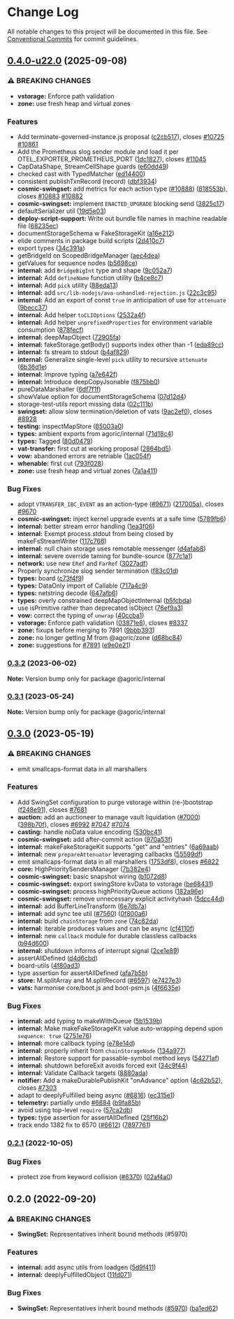 # Change Log

All notable changes to this project will be documented in this file.
See [Conventional Commits](https://conventionalcommits.org) for commit guidelines.

## [0.4.0-u22.0](https://github.com/Agoric/agoric-sdk/compare/@agoric/internal@0.3.2...@agoric/internal@0.4.0-u22.0) (2025-09-08)

### ⚠ BREAKING CHANGES

* **vstorage:** Enforce path validation
* **zone:** use fresh heap and virtual zones

### Features

* Add terminate-governed-instance.js proposal ([c2cb517](https://github.com/Agoric/agoric-sdk/commit/c2cb51779039ef2a5921efcc35b3b365a7b6159f)), closes [#10725](https://github.com/Agoric/agoric-sdk/issues/10725) [#10861](https://github.com/Agoric/agoric-sdk/issues/10861)
* Add the Prometheus slog sender module and load it per OTEL_EXPORTER_PROMETHEUS_PORT ([1dc1827](https://github.com/Agoric/agoric-sdk/commit/1dc182783ce191f0ba2131cb1f7b3042f287737a)), closes [#11045](https://github.com/Agoric/agoric-sdk/issues/11045)
* CapDataShape, StreamCellShape guards ([e60dd49](https://github.com/Agoric/agoric-sdk/commit/e60dd49fc3e9bce6fc9fd1aaf86d9d7cf52017f7))
* checked cast with TypedMatcher ([ed14400](https://github.com/Agoric/agoric-sdk/commit/ed14400ebebf8114694ab2b291afd6d858877165))
* consistent publishTxnRecord (record) ([dbf3934](https://github.com/Agoric/agoric-sdk/commit/dbf39340c75d9e01af2ee9ceccac327660af94a6))
* **cosmic-swingset:** add metrics for each action type ([#10888](https://github.com/Agoric/agoric-sdk/issues/10888)) ([618553b](https://github.com/Agoric/agoric-sdk/commit/618553b8ea0ea736a1406e2c8dae4378315547e9)), closes [#10883](https://github.com/Agoric/agoric-sdk/issues/10883) [#10882](https://github.com/Agoric/agoric-sdk/issues/10882)
* **cosmic-swingset:** implement `ENACTED_UPGRADE` blocking send ([3825c17](https://github.com/Agoric/agoric-sdk/commit/3825c171f3528cd3c4e63e8aeb3363a3e88b75fc))
* defaultSerializer util ([19d5e03](https://github.com/Agoric/agoric-sdk/commit/19d5e03b426e74b8a19d11b425634a0a83e929a1))
* **deploy-script-support:** Write out bundle file names in machine readable file ([68235ec](https://github.com/Agoric/agoric-sdk/commit/68235ec3fc78b9973d886e782e03048427b6f93e))
* documentStorageSchema w FakeStorageKit ([a16e212](https://github.com/Agoric/agoric-sdk/commit/a16e212a35e1956eb6356373ad4cc4c398c4dc91))
* elide comments in package build scripts ([2d410c7](https://github.com/Agoric/agoric-sdk/commit/2d410c7da0514d21170f11bde196ebc694141bda))
* export types ([34c391a](https://github.com/Agoric/agoric-sdk/commit/34c391a49ded28b780f303f0a5c36d5eef8229ac))
* getBridgeId on ScopedBridgeManager ([aec4dea](https://github.com/Agoric/agoric-sdk/commit/aec4dea4f4d6baca3ea32c33551ba00658eab31b))
* getValues for sequence nodes ([b5698ce](https://github.com/Agoric/agoric-sdk/commit/b5698cee87068656cf6cfcbed25925d19fe025fd))
* **internal:** add `BridgeBigInt` type and shape ([9c052a7](https://github.com/Agoric/agoric-sdk/commit/9c052a7f22bd781614f766377da670d7f3505bc6))
* **internal:** Add `defineName` function utility ([b4ce8c7](https://github.com/Agoric/agoric-sdk/commit/b4ce8c758a93d8992707ab3e1edaa58a8f141c39))
* **internal:** Add `pick` utility ([88eda13](https://github.com/Agoric/agoric-sdk/commit/88eda13ababffd588e1358fc711afff8cc6e8ea5))
* **internal:** add `src/lib-nodejs/ava-unhandled-rejection.js` ([22c3c95](https://github.com/Agoric/agoric-sdk/commit/22c3c954e683c866915d1bcb88ac50bae12b55af))
* **internal:** Add an export of const `true` in anticipation of use for `attenuate` ([9becc37](https://github.com/Agoric/agoric-sdk/commit/9becc372d66710a357db5faf653b5cc89f45d9c9))
* **internal:** Add helper `toCLIOptions` ([2532a4f](https://github.com/Agoric/agoric-sdk/commit/2532a4fa649e981d2cf41723187a14d5effb7f0a))
* **internal:** Add helper `unprefixedProperties` for environment variable consumption ([878fecf](https://github.com/Agoric/agoric-sdk/commit/878fecf4f5153fa80f48a27a8b79e67943b2d199))
* **internal:** deepMapObject ([72905fa](https://github.com/Agoric/agoric-sdk/commit/72905fa7be54d1cdb906a019408932e83a9af17e))
* **internal:** fakeStorage.getBody() supports index other than -1 ([eda89cc](https://github.com/Agoric/agoric-sdk/commit/eda89cc7ec56b44f33f8552811c267d01bbf29b0))
* **internal:** fs stream to stdout ([b4af829](https://github.com/Agoric/agoric-sdk/commit/b4af8296e8af37eecf80449870c18546e4c8856a))
* **internal:** Generalize single-level `pick` utility to recursive `attenuate` ([6b36d1e](https://github.com/Agoric/agoric-sdk/commit/6b36d1e5e7e10b9fe62db96294e891978b438c35))
* **internal:** Improve typing ([a7e642f](https://github.com/Agoric/agoric-sdk/commit/a7e642f16da42fdb9c8a0f3e39898f6ed92daa0d))
* **internal:** Introduce deepCopyJsonable ([f875bb0](https://github.com/Agoric/agoric-sdk/commit/f875bb0923323d019396c605ea9bb4d1382f7f79))
* pureDataMarshaller ([6df7f1f](https://github.com/Agoric/agoric-sdk/commit/6df7f1fa33bc0ac3f979663db97859c90af94e6c))
* showValue option for documentStorageSchema ([07d12d4](https://github.com/Agoric/agoric-sdk/commit/07d12d489208735a8304866e3c59e9dc0cd19f13))
* storage-test-utils report missing data ([02c111b](https://github.com/Agoric/agoric-sdk/commit/02c111b7e6a54528186e37f5408d1a41462e5526))
* **swingset:** allow slow termination/deletion of vats ([9ac2ef0](https://github.com/Agoric/agoric-sdk/commit/9ac2ef0c188816e461869f54eb7c15abbaff6efa)), closes [#8928](https://github.com/Agoric/agoric-sdk/issues/8928)
* **testing:** inspectMapStore ([65003a0](https://github.com/Agoric/agoric-sdk/commit/65003a0bc5ca6b8439ef72f159df0ee1b72d238d))
* **types:** ambient exports from agoric/internal ([71d18c4](https://github.com/Agoric/agoric-sdk/commit/71d18c4221f63f1c0e7c45562b5a0a86a0b4b5c0))
* **types:** Tagged ([80d0479](https://github.com/Agoric/agoric-sdk/commit/80d04790429765e81053d45f6f7b17fb7b06b7c6))
* **vat-transfer:** first cut at working proposal ([2864bd5](https://github.com/Agoric/agoric-sdk/commit/2864bd5c12300c3595df9676bcfde894dbe59b29))
* **vow:** abandoned errors are retriable ([1ac054f](https://github.com/Agoric/agoric-sdk/commit/1ac054ffcbf665b885ec55944a0652023139387f))
* **whenable:** first cut ([793f028](https://github.com/Agoric/agoric-sdk/commit/793f028155702e613b1bdf8204af6837cfe5e8a3))
* **zone:** use fresh heap and virtual zones ([7a1a411](https://github.com/Agoric/agoric-sdk/commit/7a1a411cf719477e29a2bedeb91794fd633989e9))

### Bug Fixes

* adopt `VTRANSFER_IBC_EVENT` as an action-type ([#9671](https://github.com/Agoric/agoric-sdk/issues/9671)) ([217005a](https://github.com/Agoric/agoric-sdk/commit/217005a921dcac6928c999e6bfe06330a5947ac5)), closes [#9670](https://github.com/Agoric/agoric-sdk/issues/9670)
* **cosmic-swingset:** inject kernel upgrade events at a safe time ([5789fb6](https://github.com/Agoric/agoric-sdk/commit/5789fb68d316643906bc30506059a0a8c8874154))
* **internal:** better stream error handling ([1ea3f06](https://github.com/Agoric/agoric-sdk/commit/1ea3f06e705b34b50dffa069f4f469f8d9a8184e))
* **internal:** Exempt process.stdout from being closed by makeFsStreamWriter ([117c766](https://github.com/Agoric/agoric-sdk/commit/117c766c38e70f76a683c2f070cddaa8287b7619))
* **internal:** null chain storage uses remotable messenger ([d4afab8](https://github.com/Agoric/agoric-sdk/commit/d4afab86b6a75860b10c22019449ca28035e710d))
* **internal:** severe override taming for bundle-source ([877c1a1](https://github.com/Agoric/agoric-sdk/commit/877c1a13dfdf03f040d3118416e59e58240090ce))
* **network:** use new `ERef` and `FarRef` ([3027adf](https://github.com/Agoric/agoric-sdk/commit/3027adf8613154dec167c5fccf5f207f6d2af701))
* Properly synchronize slog sender termination ([f83c01d](https://github.com/Agoric/agoric-sdk/commit/f83c01d89d80798e0922acdb498fcc7250560977))
* **types:** board ([c73f4f9](https://github.com/Agoric/agoric-sdk/commit/c73f4f9686215a37e8c5f82ce8dbe4742886a02b))
* **types:** DataOnly import of Callable ([717a4c9](https://github.com/Agoric/agoric-sdk/commit/717a4c98aeadaa83897567b46d12b654b0a2cc72))
* **types:** netstring decode ([647afb6](https://github.com/Agoric/agoric-sdk/commit/647afb6b50dd8f77f5fce3199e6e290a1d432fa7))
* **types:** overly constrained deepMapObjectInternal ([b5fcbda](https://github.com/Agoric/agoric-sdk/commit/b5fcbda56f13041c43d08b690b46686268c28514))
* use isPrimitive rather than deprecated isObject ([76ef9a3](https://github.com/Agoric/agoric-sdk/commit/76ef9a357ea25ccd4228320e4323d2afbaa589f0))
* **vow:** correct the typing of `unwrap` ([40ccba1](https://github.com/Agoric/agoric-sdk/commit/40ccba14680f9acf4a68ef32751eb3ac57a4c9bd))
* **vstorage:** Enforce path validation ([03871e8](https://github.com/Agoric/agoric-sdk/commit/03871e8429b81d8f051cef132968abf3a5590e12)), closes [#8337](https://github.com/Agoric/agoric-sdk/issues/8337)
* **zone:** fixups before merging to 7891 ([9bbb393](https://github.com/Agoric/agoric-sdk/commit/9bbb393ac2d0af8e2a3b29adfeabf01c42d9b50e))
* **zone:** no longer getting M from @agoric/zone ([d68bc84](https://github.com/Agoric/agoric-sdk/commit/d68bc8464b0f4df24bd63dd8f5696c6bb6458135))
* **zone:** suggestions for [#7891](https://github.com/Agoric/agoric-sdk/issues/7891) ([e9e0e21](https://github.com/Agoric/agoric-sdk/commit/e9e0e219618449b532ea6303c58415f591b2b49f))

### [0.3.2](https://github.com/Agoric/agoric-sdk/compare/@agoric/internal@0.3.1...@agoric/internal@0.3.2) (2023-06-02)

**Note:** Version bump only for package @agoric/internal

### [0.3.1](https://github.com/Agoric/agoric-sdk/compare/@agoric/internal@0.3.0...@agoric/internal@0.3.1) (2023-05-24)

**Note:** Version bump only for package @agoric/internal

## [0.3.0](https://github.com/Agoric/agoric-sdk/compare/@agoric/internal@0.2.1...@agoric/internal@0.3.0) (2023-05-19)

### ⚠ BREAKING CHANGES

* emit smallcaps-format data in all marshallers

### Features

* Add SwingSet configuration to purge vstorage within (re-)bootstrap ([f248e91](https://github.com/Agoric/agoric-sdk/commit/f248e9116512374fb95f789b26e27b66cd5c34ca)), closes [#7681](https://github.com/Agoric/agoric-sdk/issues/7681)
* **auction:** add an auctioneer to manage vault liquidation ([#7000](https://github.com/Agoric/agoric-sdk/issues/7000)) ([398b70f](https://github.com/Agoric/agoric-sdk/commit/398b70f7e028f957afc1582f0ee31eb2574c94d0)), closes [#6992](https://github.com/Agoric/agoric-sdk/issues/6992) [#7047](https://github.com/Agoric/agoric-sdk/issues/7047) [#7074](https://github.com/Agoric/agoric-sdk/issues/7074)
* **casting:** handle noData value encoding ([530bc41](https://github.com/Agoric/agoric-sdk/commit/530bc41854cc7f5e5749e97e87fabc6163a17864))
* **cosmic-swingset:** add after-commit action ([970a53f](https://github.com/Agoric/agoric-sdk/commit/970a53f827ded21b27525f6b0042bbc124c62d48))
* **internal:** makeFakeStorageKit supports "get" and "entries" ([6a69aab](https://github.com/Agoric/agoric-sdk/commit/6a69aab5cb54faae5af631bbc2281e4fc4ede8e0))
* **internal:** new `prepareAttenuator` leveraging callbacks ([55599df](https://github.com/Agoric/agoric-sdk/commit/55599dfe7ec43a27387ca64e8bae57be13a38115))
* emit smallcaps-format data in all marshallers ([1753df8](https://github.com/Agoric/agoric-sdk/commit/1753df83465785b5ee71b250770c9b012d750ffc)), closes [#6822](https://github.com/Agoric/agoric-sdk/issues/6822)
* **core:** HighPrioritySendersManager ([7b382e4](https://github.com/Agoric/agoric-sdk/commit/7b382e49a1521d367c5b8db18fa7efa2b77ef7e3))
* **cosmic-swingset:** basic snapshot wiring ([b1072d8](https://github.com/Agoric/agoric-sdk/commit/b1072d8b1ddabbb5f2835eb503c945fed3b6b080))
* **cosmic-swingset:** export swingStore kvData to vstorage ([be68431](https://github.com/Agoric/agoric-sdk/commit/be684315dc68ecf0cb603a8eb38ddd5418e996a6))
* **cosmic-swingset:** process highPriorityQueue actions ([182a96e](https://github.com/Agoric/agoric-sdk/commit/182a96e169c8cac7f31fbce014783fd6db72b64c))
* **cosmic-swingset:** remove unnecessary explicit activityhash ([5dcc44d](https://github.com/Agoric/agoric-sdk/commit/5dcc44d31be0c8a95a5749d768791fa35b72dbd3))
* **internal:** add BufferLineTransform ([6e7db7a](https://github.com/Agoric/agoric-sdk/commit/6e7db7af7d93500caf71d817afbb358d33ef01f6))
* **internal:** add sync tee util ([#7560](https://github.com/Agoric/agoric-sdk/issues/7560)) ([0f800a6](https://github.com/Agoric/agoric-sdk/commit/0f800a622b81c61101d96b0ad620ab3065f4b146))
* **internal:** build `chainStorage` from `zone` ([74c62da](https://github.com/Agoric/agoric-sdk/commit/74c62dae7964b488bfdf7c7ee8a9bd930074cea8))
* **internal:** iterable produces values and can be async ([cf4110f](https://github.com/Agoric/agoric-sdk/commit/cf4110f59c228e42e09254b271209a66b9faf3e0))
* **internal:** new `callback` module for durable classless callbacks ([b94d600](https://github.com/Agoric/agoric-sdk/commit/b94d60052e1043fd6fb1ce39530a6072e38ef0d9))
* **internal:** shutdown informs of interrupt signal ([2ce1e89](https://github.com/Agoric/agoric-sdk/commit/2ce1e892eb381a28c31805f48ba65511896ef406))
* assertAllDefined ([d4d6cbd](https://github.com/Agoric/agoric-sdk/commit/d4d6cbd798eee051a8a699c85cc620c6a8298258))
* board-utils ([4f80ad3](https://github.com/Agoric/agoric-sdk/commit/4f80ad3cac3e47a89834f7f98330a47141b6e235))
* type assertion for assertAllDefined ([afa7b5b](https://github.com/Agoric/agoric-sdk/commit/afa7b5bfaf4558a38bdba2c44bf91691f6db26b8))
* **store:** M.splitArray and M.splitRecord ([#6597](https://github.com/Agoric/agoric-sdk/issues/6597)) ([e7427e3](https://github.com/Agoric/agoric-sdk/commit/e7427e386bcbfbe99312b41342b1fa2e722c57c7))
* **vats:** harmonise core/boot.js and boot-psm.js ([4f6635e](https://github.com/Agoric/agoric-sdk/commit/4f6635e550b926d3ca43d9075f26fef3b810817d))

### Bug Fixes

* **internal:** add typing to makeWithQueue ([5b1539b](https://github.com/Agoric/agoric-sdk/commit/5b1539bfc61ea4f937e2f85cbe93c7bccfc84a40))
* **internal:** Make makeFakeStorageKit value auto-wrapping depend upon `sequence: true` ([2751e76](https://github.com/Agoric/agoric-sdk/commit/2751e7626e0ca617cdb2b1d92e5d4d9315b5674a))
* **internal:** more callback typing ([e78e14d](https://github.com/Agoric/agoric-sdk/commit/e78e14d60a78d2e5f9fb9a899053bf778bb51360))
* **internal:** properly inherit from `chainStorageNode` ([134a977](https://github.com/Agoric/agoric-sdk/commit/134a977f7bc4a2fc6eff3868d4d415c8c9714b4b))
* **internal:** Restore support for passable-symbol method keys ([54271af](https://github.com/Agoric/agoric-sdk/commit/54271af10adb144fe6d562193afa473d74425854))
* **internal:** shutdown beforeExit avoids forced exit ([34c9f44](https://github.com/Agoric/agoric-sdk/commit/34c9f442f124cd7181b538cf8754c6180c863b32))
* **internal:** Validate Callback targets ([8880ada](https://github.com/Agoric/agoric-sdk/commit/8880ada791d70dd487770e8a0fa4b6b725aa8769))
* **notifier:** Add a makeDurablePublishKit "onAdvance" option ([4c62b52](https://github.com/Agoric/agoric-sdk/commit/4c62b52b94cbc9ccb3c7388f5e94589809e6d7fd)), closes [#7303](https://github.com/Agoric/agoric-sdk/issues/7303)
* adapt to deeplyFulfilled being async ([#6816](https://github.com/Agoric/agoric-sdk/issues/6816)) ([ec315e1](https://github.com/Agoric/agoric-sdk/commit/ec315e1634f6d5cdef1cddafc18777de7c04fecc))
* **telemetry:** partially undo [#6684](https://github.com/Agoric/agoric-sdk/issues/6684) ([b9fa85b](https://github.com/Agoric/agoric-sdk/commit/b9fa85b7307124e50cc3a84d3b694307cde55f54))
* avoid using top-level `require` ([57ca2db](https://github.com/Agoric/agoric-sdk/commit/57ca2dbfbadb373f97d43b2fb4e90302c9149976))
* **types:** type assertion for assertAllDefined ([25f16b2](https://github.com/Agoric/agoric-sdk/commit/25f16b2e935931b81313d2ee1d491b305088bb7a))
* track endo 1382 fix to 6570 ([#6612](https://github.com/Agoric/agoric-sdk/issues/6612)) ([7897761](https://github.com/Agoric/agoric-sdk/commit/7897761d6e19e6bbba42e7bd0bd5befb507afa08))

### [0.2.1](https://github.com/Agoric/agoric-sdk/compare/@agoric/internal@0.2.0...@agoric/internal@0.2.1) (2022-10-05)

### Bug Fixes

* protect zoe from keyword collision ([#6370](https://github.com/Agoric/agoric-sdk/issues/6370)) ([02af4a0](https://github.com/Agoric/agoric-sdk/commit/02af4a07ad1f99b545d0bf525bd1ea97d74639d1))

## 0.2.0 (2022-09-20)

### ⚠ BREAKING CHANGES

* **SwingSet:** Representatives inherit bound methods (#5970)

### Features

* **internal:** add async utils from loadgen ([5d9f411](https://github.com/Agoric/agoric-sdk/commit/5d9f411a124e4028cd88764084999fb1fd791609))
* **internal:** deeplyFulfilledObject ([11fd071](https://github.com/Agoric/agoric-sdk/commit/11fd071005741719286ae6a1bb6bb9a7fd1f65b7))

### Bug Fixes

* **SwingSet:** Representatives inherit bound methods ([#5970](https://github.com/Agoric/agoric-sdk/issues/5970)) ([ba1ed62](https://github.com/Agoric/agoric-sdk/commit/ba1ed62062a63862e2eecb598b0bd1d2ac828e1f))
